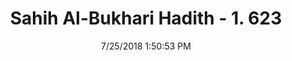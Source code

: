 ---
title        : "Sahih Al-Bukhari Hadith - 1. 623"
date         : 7/25/2018 1:50:53 PM
draft        : false
type         : "hadith"
layout       : "hadith"
BookCode     : "SHB"
VolumeNumber : "1"
HadithNumber : "623"
categories  :  ["Adhan-Superiority of Fajr prayer in congregation"]
tags  :  ["Abu Musa"]
---